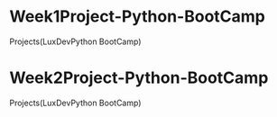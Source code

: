 # Week1Project-Python-BootCamp
Projects(LuxDevPython BootCamp)


# Week2Project-Python-BootCamp
Projects(LuxDevPython BootCamp)
